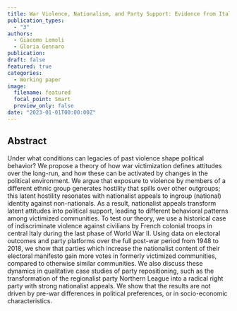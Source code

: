 ```yaml
---
title: War Violence, Nationalism, and Party Support: Evidence from Italy
publication_types:
  - "3"
authors:
  - Giacomo Lemoli
  - Gloria Gennaro
publication: 
draft: false
featured: true
categories:
  - Working paper
image:
  filename: featured
  focal_point: Smart
  preview_only: false
date: "2023-01-01T00:00:00Z"
---
```


## Abstract
Under what conditions can legacies of past violence shape political behavior? We propose a theory of how war victimization defines attitudes over the long-run, and how these can be activated by changes in the political environment. We argue that exposure to violence by members of a different ethnic group generates hostility that spills over other outgroups; this latent hostility resonates with nationalist appeals to ingroup (national) identity against non-nationals. As a result, nationalist appeals transform latent attitudes into political support, leading to different behavioral patterns among victimized communities. To test our theory, we use a historical case of indiscriminate violence against civilians by French colonial troops in central Italy during the last phase of World War II. Using data on electoral outcomes and party platforms over the full post-war period from 1948 to 2018, we show that parties which increase the nationalist content of their electoral manifesto gain more votes in formerly victimized communities, compared to otherwise similar communities. We also discuss these dynamics in qualitative case studies of party repositioning, such as the transformation of the regionalist party Northern League into a radical right party with strong nationalist appeals. We show that the results are not driven by pre-war differences in political preferences, or in socio-economic characteristics.

